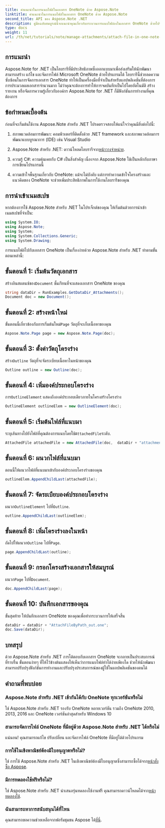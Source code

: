 ```yaml
---
title: คำแนะนำในการแนบไฟล์ในเอกสาร OneNote ด้วย Aspose.Note
linktitle: คำแนะนำในการแนบไฟล์ในเอกสาร OneNote ด้วย Aspose.Note
second_title: API ของ Aspose.Note .NET
description: คู่มือฉบับสมบูรณ์นี้จะแนะนำคุณเกี่ยวกับกระบวนการแนบไฟล์ลงในเอกสาร OneNote ด้วยโปรแกรม ช่วยให้คุณจัดการบันทึกย่อและเอกสารได้ดีขึ้น โดยมีคำแนะนำแบบทีละขั้นตอนที่ชัดเจนและคำถามที่พบบ่อยที่เป็นประโยชน์
type: docs
weight: 11
url: /th/net/tutorials/note/manage-attachments/attach-file-in-one-note-documents/
---
```

## การแนะนำ

Aspose.Note for .NET เป็นไลบรารีที่มีประสิทธิภาพซึ่งออกแบบมาเพื่อส่งเสริมให้นักพัฒนาสามารถสร้าง แก้ไข และจัดการไฟล์ Microsoft OneNote ด้วยโปรแกรมได้ ไลบรารีนี้ช่วยลดความซับซ้อนในการจัดการเอกสาร OneNote ทำให้เป็นเครื่องมือที่จำเป็นสำหรับแอปพลิเคชันที่ต้องการการประมวลผลเอกสารจำนวนมาก ไม่ว่าคุณจะต้องการทำให้การจดบันทึกเป็นไปโดยอัตโนมัติ สร้างรายงาน หรือจัดการความรู้เกี่ยวกับองค์กร Aspose.Note for .NET ก็มีฟังก์ชันการทำงานที่คุณต้องการ

## ข้อกำหนดเบื้องต้น

ก่อนที่จะเริ่มต้นใช้งาน Aspose.Note สำหรับ .NET โปรดตรวจสอบให้แน่ใจว่าคุณมีสิ่งต่อไปนี้:

1. สภาพแวดล้อมการพัฒนา: คอมพิวเตอร์ที่ติดตั้งด้วย .NET framework และสภาพแวดล้อมการพัฒนาแบบบูรณาการ (IDE) เช่น Visual Studio
  
2.  Aspose.Note สำหรับ .NET: ดาวน์โหลดไลบรารีจาก[หน้าวางจำหน่าย](https://releases.aspose.com/note/net/).

3. ความรู้ C#: ความคุ้นเคยกับ C# เป็นสิ่งสำคัญ เนื่องจาก Aspose.Note ใช้เป็นหลักกับภาษาการเขียนโปรแกรมนี้

4. ความเข้าใจพื้นฐานเกี่ยวกับ OneNote: แม้จะไม่บังคับ แต่การทำความเข้าใจโครงสร้างและแนวคิดของ OneNote จะช่วยเพิ่มประสิทธิภาพในการใช้งานไลบรารีของคุณ

## การนำเข้าเนมสเปซ

หากต้องการใช้ Aspose.Note สำหรับ .NET ในโปรเจ็กต์ของคุณ ให้เริ่มต้นด้วยการนำเข้าเนมสเปซที่จำเป็น:

```csharp
using System.IO;
using Aspose.Note;
using System;
using System.Collections.Generic;
using System.Drawing;
```

การแนบไฟล์ไปกับเอกสาร OneNote เป็นเรื่องง่ายด้วย Aspose.Note สำหรับ .NET ทำตามขั้นตอนเหล่านี้:

## ขั้นตอนที่ 1: เริ่มต้นวัตถุเอกสาร

 สร้างอินสแตนซ์ของ`Document` ชั้นเรียนที่จะแสดงเอกสาร OneNote ของคุณ

```csharp
string dataDir = RunExamples.GetDataDir_Attachments();
Document doc = new Document();
```

## ขั้นตอนที่ 2: สร้างหน้าใหม่

 ขั้นตอนนี้เกี่ยวข้องกับการเริ่มต้นใหม่`Page` วัตถุที่จะเก็บเนื้อหาของคุณ

```csharp
Aspose.Note.Page page = new Aspose.Note.Page(doc);
```

## ขั้นตอนที่ 3: ตั้งค่าวัตถุโครงร่าง

 สร้าง`Outline` วัตถุที่จะจัดระเบียบเนื้อหาในหน้าของคุณ

```csharp
Outline outline = new Outline(doc);
```

## ขั้นตอนที่ 4: เพิ่มองค์ประกอบโครงร่าง

 การ`OutlineElement` แสดงถึงองค์ประกอบเดียวภายในโครงสร้างโครงร่าง

```csharp
OutlineElement outlineElem = new OutlineElement(doc);
```

## ขั้นตอนที่ 5: เริ่มต้นไฟล์ที่แนบมา

 ระบุเส้นทางไปยังไฟล์ที่คุณต้องการแนบโดยใช้`AttachedFile`ระดับ.

```csharp
AttachedFile attachedFile = new AttachedFile(doc,  dataDir + "attachment.txt");
```

## ขั้นตอนที่ 6: ผนวกไฟล์ที่แนบมา

ตอนนี้ให้ผนวกไฟล์ที่แนบมาเข้ากับองค์ประกอบโครงร่างของคุณ

```csharp
outlineElem.AppendChildLast(attachedFile);
```

## ขั้นตอนที่ 7: จัดระเบียบองค์ประกอบโครงร่าง

 ผนวก`OutlineElement` ไปที่`Outline`.

```csharp
outline.AppendChildLast(outlineElem);
```

## ขั้นตอนที่ 8: เพิ่มโครงร่างลงในหน้า

 ถัดไปให้ผนวก`Outline` ไปที่`Page`.

```csharp
page.AppendChildLast(outline);
```

## ขั้นตอนที่ 9: กรอกโครงสร้างเอกสารให้สมบูรณ์

 ผนวก`Page` ไปที่`Document`.

```csharp
doc.AppendChildLast(page);
```

## ขั้นตอนที่ 10: บันทึกเอกสารของคุณ

ขั้นสุดท้าย ให้บันทึกเอกสาร OneNote ของคุณเพื่อทำกระบวนการให้เสร็จสิ้น

```csharp
dataDir = dataDir + "AttachFileByPath_out.one";
doc.Save(dataDir);
```

## บทสรุป

ด้วย Aspose.Note สำหรับ .NET การโต้ตอบกับเอกสาร OneNote จะกลายเป็นประสบการณ์ที่ราบรื่น ขั้นตอนง่ายๆ ที่ให้ไว้ข้างต้นแสดงให้เห็นว่าการแนบไฟล์ทำได้ง่ายเพียงใด ช่วยให้นักพัฒนาสามารถปรับปรุงฟังก์ชันการทำงานและปรับปรุงประสบการณ์ของผู้ใช้ในแอปพลิเคชันของตนได้

## คำถามที่พบบ่อย

### Aspose.Note สำหรับ .NET เข้ากันได้กับ OneNote ทุกเวอร์ชันหรือไม่

ใช่ Aspose.Note สำหรับ .NET รองรับ OneNote หลายเวอร์ชัน รวมถึง OneNote 2010, 2013, 2016 และ OneNote เวอร์ชันล่าสุดสำหรับ Windows 10

### สามารถจัดการไฟล์ OneNote ที่มีอยู่ด้วย Aspose.Note สำหรับ .NET ได้หรือไม่

แน่นอน! คุณสามารถแก้ไข ปรับเปลี่ยน และจัดการไฟล์ OneNote ที่มีอยู่ได้ด้วยโปรแกรม

### การใช้ในเชิงพาณิชย์ต้องมีใบอนุญาตหรือไม่?

 ใช่ การใช้ Aspose.Note สำหรับ .NET ในเชิงพาณิชย์ต้องมีใบอนุญาตซึ่งสามารถซื้อได้จาก[หน้าสั่งซื้อ Aspose](https://purchase.conholdate.com/buy).

### มีการทดลองใช้ฟรีหรือไม่?

 ใช่ Aspose.Note สำหรับ .NET นำเสนอรุ่นทดลองใช้งานฟรี คุณสามารถดาวน์โหลดได้จาก[หน้าทดลองใช้](https://releases.aspose.com/).

### ฉันสามารถหาการสนับสนุนได้ที่ไหน

 คุณสามารถขอความช่วยเหลือจากฟอรัมชุมชน Aspose ได้[ที่นี่](https://forum.aspose.com/c/note/28).